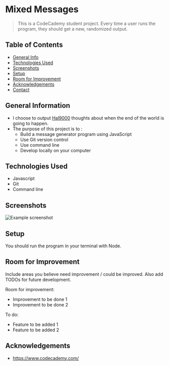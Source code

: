 # Mixed Messages
> This is a CodeCademy student project. Every time a user runs the program, they should get a new, randomized output.

## Table of Contents
* [General Info](#general-information)
* [Technologies Used](#technologies-used)
* [Screenshots](#screenshots)
* [Setup](#setup)
* [Room for Improvement](#room-for-improvement)
* [Acknowledgements](#acknowledgements)
* [Contact](#contact)
<!-- * [License](#license) -->


## General Information
- I choose to output [Hal9000](https://en.wikipedia.org/wiki/HAL_9000) thoughts about when the end of the world is going to happen.
- The purpose of this project is to :
    - Build a message generator program using JavaScript
    - Use Git version control
    - Use command line
    - Develop locally on your computer
<!-- You don't have to answer all the questions - just the ones relevant to your project. -->


## Technologies Used
- Javascript
- Git
- Command line


## Screenshots
![Example screenshot](./img/screenshot.png)
<!-- If you have screenshots you'd like to share, include them here. -->


## Setup
You should run the program in your terminal with Node.


## Room for Improvement
Include areas you believe need improvement / could be improved. Also add TODOs for future development.

Room for improvement:
- Improvement to be done 1
- Improvement to be done 2

To do:
- Feature to be added 1
- Feature to be added 2


## Acknowledgements
- https://www.codecademy.com/


<!-- Optional -->
<!-- ## License -->
<!-- This project is open source and available under the [... License](). -->

<!-- You don't have to include all sections - just the one's relevant to your project -->

